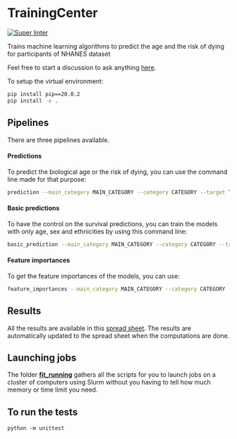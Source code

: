 # TrainingCenter

[![Super linter](https://github.com/HMS-Internship/TrainingCenter/actions/workflows/linter.yml/badge.svg)](https://github.com/TrainingCenter/Website/actions/workflows/linter.yml)

Trains machine learning algorithms to predict the age and the risk of dying for participants of NHANES dataset

Feel free to start a discussion to ask anything [here](https://github.com/HMS-Internship/TrainingCenter/discussions).


To setup the virtual environment:
```Bash
pip install pip==20.0.2
pip install -e .
```

## Pipelines
There are three pipelines available.
#### Predictions
To predict the biological age or the risk of dying, you can use the command line made for that purpose:
```Bash
prediction --main_category MAIN_CATEGORY --category CATEGORY --target TARGET --algorithm ALGORITHM --random_state RANDOM_STATE --n_inner_search N_INNER_SEARCH
```

#### Basic predictions
To have the control on the survival predictions, you can train the models with only age, sex and ethnicities by using this command line:
```Bash
basic_prediction --main_category MAIN_CATEGORY --category CATEGORY --target TARGET --algorithm ALGORITHM --random_state RANDOM_STATE --n_inner_search N_INNER_SEARCH
```

#### Feature importances
To get the feature importances of the models, you can use:
```Bash
feature_importances --main_category MAIN_CATEGORY --category CATEGORY --target TARGET --algorithm ALGORITHM --random_state RANDOM_STATE --n_inner_search N_INNER_SEARCH
```

## Results
All the results are available in this [spread sheet](https://docs.google.com/spreadsheets/d/1IZDQmitlE5fU_5wbu2T8jF2_4i7I7Q_VTTjv6buVFwc/edit#gid=750005196). The results are automatically updated to the spread sheet when the computations are done.

## Launching jobs
The folder [__fit_running__](./fit_running/) gathers all the scripts for you to launch jobs on a cluster of computers using Slurm without you having to tell how much memory or time limit you need.

## To run the tests
```{bash}
python -m unittest
```